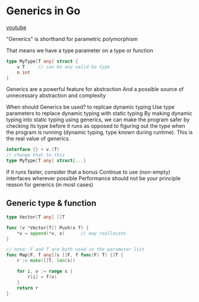 # Generics in Go
[youtube](https://www.youtube.com/watch?v=Si0rAE8yT9g&list=PLoILbKo9rG3skRCj37Kn5Zj803hhiuRK6&index=42)

"Generics" is shorthand for parametric polymorphism

That means we have a type parameter on a type or function
```go
type MyType[T any] struct {
    v T     // can be any valid Go type
    n int
}
```

Generics are a powerful feature for abstraction
And a possible source of unnecessary abstraction and complexity

When should Generics be used? to replcae dynamic typing
Use type parameters to replace dynamic typing with static typing
By making dynamic typing into static typing using generics, we can make
the program safer by checking its type before it runs as opposed to figuring
out the type when the program is running (dynamic typing, type known during
runtime). This is the real value of generics.
```Go
interface {} + v.(T)
// change that to this
type MyType[T any] struct{...}
```
If it runs faster, consider that a bonus
Continue to use (non-empty) interfaces wherever possible
Performance should not be your principle reason for generics (in most cases)

## Generic type & function
```go
type Vector[T any] []T

func (v *Vector[T]) Push(x T) {
    *v = append(*v, x)      // may reallocate
}

// note: F and T are both used in the parameter list
func Map[F, T any](s []F, f func(F) T) []T {
    r := make([]T, len(s))

    for i, v := range s {
        r[i] = f(v)
    }
    return r
}
```